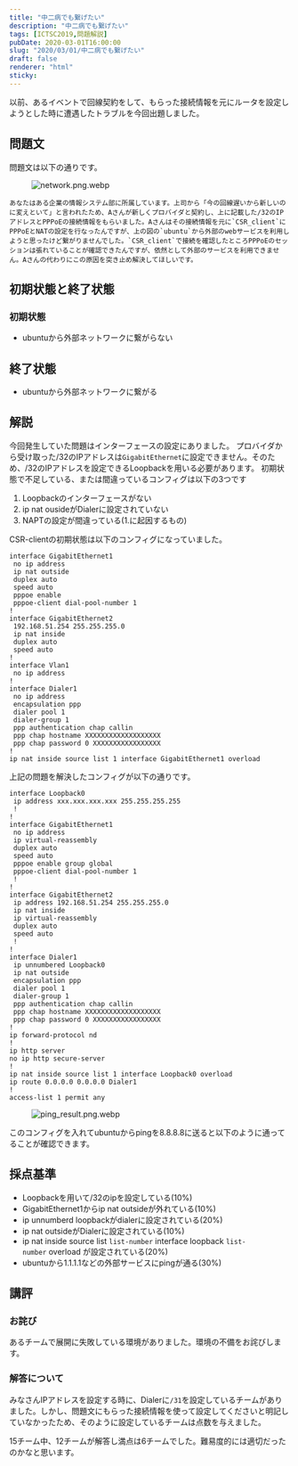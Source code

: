 ```yaml
---
title: "中二病でも繋げたい"
description: "中二病でも繋げたい"
tags: [ICTSC2019,問題解説]
pubDate: 2020-03-01T16:00:00
slug: "2020/03/01/中二病でも繋げたい"
draft: false
renderer: "html"
sticky: 
---
```



<p>以前、あるイベントで回線契約をして、もらった接続情報を元にルータを設定しようとした時に遭遇したトラブルを今回出題しました。</p>



<h2 id="%E5%95%8F%E9%A1%8C%E6%96%87">問題文&nbsp;<a href="https://wiki.icttoracon.net/ictsc2019/problems/takumi%3Apppoe/blog/#%E5%95%8F%E9%A1%8C%E6%96%87"></a>&nbsp;</h2>



<p>問題文は以下の通りです。</p>



<figure class="wp-block-image"><img decoding="async" src="https://wiki.icttoracon.net/attachment/5e5216702f8d9c005abff81a" alt="network.png.webp"/></figure>


<div class="wp-block-syntaxhighlighter-code "><pre class="brush: plain; title: ; title: ; notranslate" title=""><code>あなたはある企業の情報システム部に所属しています。上司から「今の回線遅いから新しいのに変えといて」と言われたため、Aさんが新しくプロバイダと契約し、上に記載した/32のIPアドレスとPPPoEの接続情報をもらいました。Aさんはその接続情報を元に`CSR_client`にPPPoEとNATの設定を行なったんですが、上の図の`ubuntu`から外部のwebサービスを利用しようと思ったけど繋がりませんでした。`CSR_client`で接続を確認したところPPPoEのセッションは張れていることが確認できたんですが、依然として外部のサービスを利用できません。Aさんの代わりにこの原因を突き止め解決してほしいです。</code></pre></div>


<h2 id="%E5%88%9D%E6%9C%9F%E7%8A%B6%E6%85%8B%E3%81%A8%E7%B5%82%E4%BA%86%E7%8A%B6%E6%85%8B">初期状態と終了状態&nbsp;<a href="https://wiki.icttoracon.net/ictsc2019/problems/takumi%3Apppoe/blog/#%E5%88%9D%E6%9C%9F%E7%8A%B6%E6%85%8B%E3%81%A8%E7%B5%82%E4%BA%86%E7%8A%B6%E6%85%8B"></a>&nbsp;</h2>



<h3 id="%E5%88%9D%E6%9C%9F%E7%8A%B6%E6%85%8B">初期状態&nbsp;<a href="https://wiki.icttoracon.net/ictsc2019/problems/takumi%3Apppoe/blog/#%E5%88%9D%E6%9C%9F%E7%8A%B6%E6%85%8B"></a>&nbsp;</h3>



<ul><li>ubuntuから外部ネットワークに繋がらない</li></ul>



<h2 id="%E7%B5%82%E4%BA%86%E7%8A%B6%E6%85%8B">終了状態&nbsp;<a href="https://wiki.icttoracon.net/ictsc2019/problems/takumi%3Apppoe/blog/#%E7%B5%82%E4%BA%86%E7%8A%B6%E6%85%8B"></a>&nbsp;</h2>



<ul><li>ubuntuから外部ネットワークに繋がる</li></ul>



<h2 id="%E8%A7%A3%E8%AA%AC">解説&nbsp;<a href="https://wiki.icttoracon.net/ictsc2019/problems/takumi%3Apppoe/blog/#%E8%A7%A3%E8%AA%AC"></a>&nbsp;</h2>



<p>今回発生していた問題はインターフェースの設定にありました。 プロバイダから受け取った/32のIPアドレスは<code>GigabitEthernet</code>に設定できません。そのため、/32のIPアドレスを設定できるLoopbackを用いる必要があります。 初期状態で不足している、または間違っているコンフィグは以下の3つです</p>



<ol><li>Loopbackのインターフェースがない</li><li>ip nat ousideがDialerに設定されていない</li><li>NAPTの設定が間違っている(1.に起因するもの)</li></ol>



<p>CSR-clientの初期状態は以下のコンフィグになっていました。</p>


<div class="wp-block-syntaxhighlighter-code "><pre class="brush: plain; title: ; title: ; notranslate" title=""><code>interface GigabitEthernet1
 no ip address
 ip nat outside
 duplex auto
 speed auto
 pppoe enable
 pppoe-client dial-pool-number 1
!         
interface GigabitEthernet2
 192.168.51.254 255.255.255.0
 ip nat inside
 duplex auto
 speed auto
!
interface Vlan1
 no ip address
!
interface Dialer1
 no ip address
 encapsulation ppp
 dialer pool 1
 dialer-group 1
 ppp authentication chap callin
 ppp chap hostname XXXXXXXXXXXXXXXXXXX
 ppp chap password 0 XXXXXXXXXXXXXXXXX
!
ip nat inside source list 1 interface GigabitEthernet1 overload</code></pre></div>


<p>上記の問題を解決したコンフィグが以下の通りです。</p>


<div class="wp-block-syntaxhighlighter-code "><pre class="brush: plain; title: ; title: ; notranslate" title=""><code>interface Loopback0
 ip address xxx.xxx.xxx.xxx 255.255.255.255
 !
!
interface GigabitEthernet1
 no ip address
 ip virtual-reassembly
 duplex auto
 speed auto
 pppoe enable group global
 pppoe-client dial-pool-number 1
 !
!         
interface GigabitEthernet2
 ip address 192.168.51.254 255.255.255.0
 ip nat inside
 ip virtual-reassembly
 duplex auto
 speed auto
 !
!
interface Dialer1
 ip unnumbered Loopback0
 ip nat outside
 encapsulation ppp
 dialer pool 1
 dialer-group 1
 ppp authentication chap callin
 ppp chap hostname XXXXXXXXXXXXXXXXXXX
 ppp chap password 0 XXXXXXXXXXXXXXXXX
!
ip forward-protocol nd
!
ip http server
no ip http secure-server
!
ip nat inside source list 1 interface Loopback0 overload
ip route 0.0.0.0 0.0.0.0 Dialer1
!
access-list 1 permit any</code></pre></div>


<figure class="wp-block-image"><img decoding="async" src="https://wiki.icttoracon.net/attachment/5e4f95f02f8d9c005abff7f6" alt="ping_result.png.webp"/></figure>



<p>このコンフィグを入れてubuntuからpingを8.8.8.8に送ると以下のように通ってることが確認できます。&nbsp;</p>



<h2 id="%E6%8E%A1%E7%82%B9%E5%9F%BA%E6%BA%96">採点基準&nbsp;<a href="https://wiki.icttoracon.net/ictsc2019/problems/takumi%3Apppoe/blog/#%E6%8E%A1%E7%82%B9%E5%9F%BA%E6%BA%96"></a>&nbsp;</h2>



<ul><li>Loopbackを用いて/32のipを設定している(10%)</li><li>GigabitEthernet1からip nat outsideが外れている(10%)</li><li>ip unnumberd loopbackがdialerに設定されている(20%)</li><li>ip nat outsideがDialerに設定されている(10%)</li><li>ip nat inside source list&nbsp;<code>list-number</code>&nbsp;interface loopback&nbsp;<code>list-number</code>&nbsp;overload が設定されている(20%)</li><li>ubuntuから1.1.1.1などの外部サービスにpingが通る(30%)</li></ul>



<h2 id="%E8%AC%9B%E8%A9%95">講評&nbsp;<a href="https://wiki.icttoracon.net/ictsc2019/problems/takumi%3Apppoe/blog/#%E8%AC%9B%E8%A9%95"></a>&nbsp;</h2>



<h3 id="%E3%81%8A%E8%A9%AB%E3%81%B3">お詫び&nbsp;<a href="https://wiki.icttoracon.net/ictsc2019/problems/takumi%3Apppoe/blog/#%E3%81%8A%E8%A9%AB%E3%81%B3"></a>&nbsp;</h3>



<p>あるチームで展開に失敗している環境がありました。環境の不備をお詫びします。</p>



<h3 id="%E8%A7%A3%E7%AD%94%E3%81%AB%E3%81%A4%E3%81%84%E3%81%A6">解答について&nbsp;<a href="https://wiki.icttoracon.net/ictsc2019/problems/takumi%3Apppoe/blog/#%E8%A7%A3%E7%AD%94%E3%81%AB%E3%81%A4%E3%81%84%E3%81%A6"></a>&nbsp;</h3>



<p>みなさんIPアドレスを設定する時に、Dialerに<code>/31</code>を設定しているチームがありました。しかし、問題文にもらった接続情報を使って設定してくださいと明記していなかったため、そのように設定しているチームは点数を与えました。</p>



<p>15チーム中、12チームが解答し満点は6チームでした。難易度的には適切だったのかなと思います。</p>
